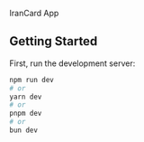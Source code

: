 IranCard App 
## Getting Started

First, run the development server:

```bash
npm run dev
# or
yarn dev
# or
pnpm dev
# or
bun dev
```
